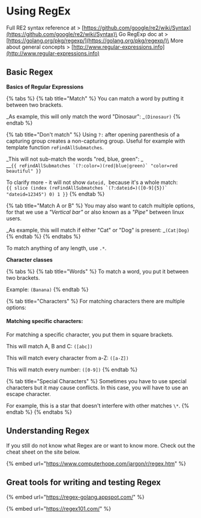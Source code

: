 # Using RegEx

Full RE2 syntax reference at > [https://github.com/google/re2/wiki/Syntax](https://github.com/google/re2/wiki/Syntax)\
Go RegExp doc at > [https://golang.org/pkg/regexp/](https://golang.org/pkg/regexp/)\
More about general concepts > [http://www.regular-expressions.info](http://www.regular-expressions.info)

## Basic Regex

**Basics of Regular Expressions**

{% tabs %}
{% tab title="Match" %}
You can match a word by putting it between two brackets.

_As example, this will only match the word "Dinosaur": _`(Dinosaur)`
{% endtab %}

{% tab title="Don't match" %}
Using `?:` after opening parenthesis of a capturing group creates a non-capturing group. Useful for example with template function `reFindAllSubmatches`.

_This will not sub-match the words "red, blue, green": _\
__``{{ reFindAllSubmatches `(?:color=)(red|blue|green)` "color=red beautiful" }} ``

To clarify more - it will not show `dateid, `because it's a whole match:\
``{{ slice (index (reFindAllSubmatches `(?:dateid=)([0-9]{5})` "dateid=12345") 0) 1 }}``
{% endtab %}

{% tab title="Match A or B" %}
You may also want to catch multiple options, for that we use a _"Vertical bar"_ or also known as a _"Pipe"_ between linux users.

_As example, this will match if either "Cat" or "Dog" is present: _`(Cat|Dog)`
{% endtab %}
{% endtabs %}

To match anything of any length, use `.*`.

**Character classes**

{% tabs %}
{% tab title="Words" %}
To match a word, you put it between two brackets.&#x20;

Example: `(Banana)`
{% endtab %}

{% tab title="Characters" %}
For matching characters there are multiple options:

#### Matching specific characters:

For matching a specific character, you put them in square brackets.

This will match A, B and C: `([abc])`

This will match every character from a-Z: `([a-Z])`

This will match every number: `([0-9])`
{% endtab %}

{% tab title="Special Characters" %}
Sometimes you have to use special characters but it may cause conflicts. In this case, you will have to use an escape character.

For example, this is a star that doesn't interfere with other matches `\*`.
{% endtab %}
{% endtabs %}

## Understanding Regex

If you still do not know what Regex are or want to know more. Check out the cheat sheet on the site below.&#x20;

{% embed url="https://www.computerhope.com/jargon/r/regex.htm" %}

## Great tools for writing and testing Regex

{% embed url="https://regex-golang.appspot.com/" %}

{% embed url="https://regex101.com/" %}

